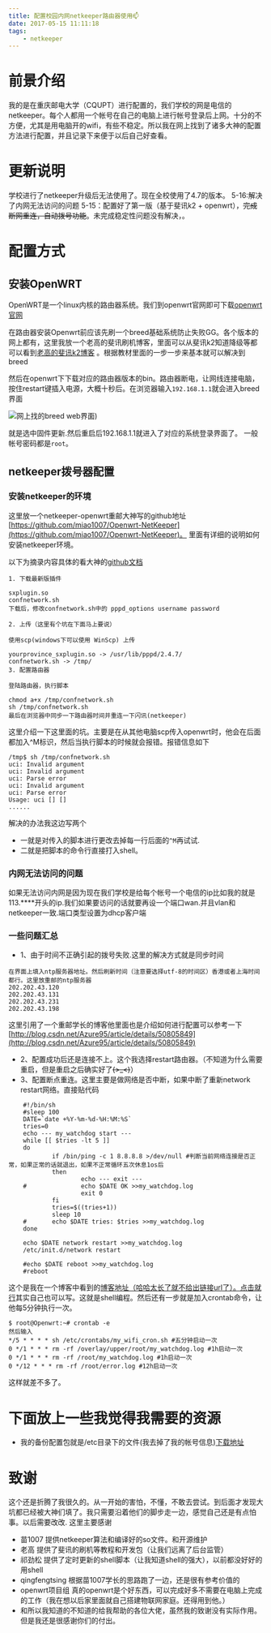 ```yaml
---
title: 配置校园内网netkeeper路由器使用📫
date: 2017-05-15 11:11:18
tags:
	- netkeeper
---
```

# 前景介绍
我的是在重庆邮电大学（CQUPT）进行配置的，我们学校的网是电信的netkeeper。每个人都用一个帐号在自己的电脑上进行帐号登录后上网。十分的不方便，尤其是用电脑开的wifi，有些不稳定。所以我在网上找到了诸多大神的配置方法进行配置，并且记录下来便于以后自己好查看。

# 更新说明
学校进行了netkeeper升级后无法使用了。现在全校使用了4.7的版本。
5-16:解决了内网无法访问的问题
5-15：配置好了第一版（基于斐讯k2 + openwrt），~~完成断网重连，自动拨号功能~~。未完成稳定性问题没有解决，。
<!--more-->
# 配置方式
## 安装OpenWRT
OpenWRT是一个linux内核的路由器系统。我们到openwrt官网即可下载[openwrt官网](https://openwrt.org/)

在路由器安装Openwrt前应该先刷一个breed基础系统防止失败GG。各个版本的网上都有，这里我放一个老高的斐讯刷机博客，里面可以从斐讯k2知道降级等都可以看到[老高的斐讯k2博客](https://blog.phpgao.com/phicomm_k2.html)
。根据教材里面的一步一步来基本就可以解决到breed

然后在openwrt下下载对应的路由器版本的bin。路由器断电，让网线连接电脑，按住restart键插入电源，大概十秒后。在浏览器输入`192.168.1.1`就会进入breed界面

![网上找的breed web界面)](/images/netkeeper/breed_web.png)

就是选中固件更新.然后重启后192.168.1.1就进入了对应的系统登录界面了。
一般帐号密码都是`root`。

## netkeeper拨号器配置
### 安装netkeeper的环境
这里放一个netkeeper-openwrt重邮大神写的github地址[https://github.com/miao1007/Openwrt-NetKeeper](https://github.com/miao1007/Openwrt-NetKeeper)。
里面有详细的说明如何安装netkeeper环境。

以下为摘录内容具体的看大神的[github文档](https://github.com/miao1007/Openwrt-NetKeeper/blob/master/README-CN.md)
```
1. 下载最新版插件

sxplugin.so
confnetwork.sh
下载后，修改confnetwork.sh中的 pppd_options username password

2. 上传（这里有个坑在下面马上要说）

使用scp(windows下可以使用 WinScp) 上传

yourprovince_sxplugin.so -> /usr/lib/pppd/2.4.7/
confnetwork.sh -> /tmp/
3. 配置路由器

登陆路由器，执行脚本

chmod a+x /tmp/confnetwork.sh
sh /tmp/confnetwork.sh
最后在浏览器中同步一下路由器时间并重连一下闪讯(netkeeper)
```
这里介绍一下这里面的坑。主要是在从其他电脑scp传入openwrt时，他会在后面都加入^M标识，然后当执行脚本的时候就会报错。报错信息如下
```
/tmp$ sh /tmp/confnetwork.sh
uci: Invalid argument
uci: Invalid argument
uci: Parse error
uci: Invalid argument
uci: Parse error
Usage: uci [] []
......
```
解决的办法我这边写两个
* 一就是对传入的脚本进行更改去掉每一行后面的`^M`再试试.
* 二就是把脚本的命令行直接打入shell。

### 内网无法访问的问题
如果无法访问内网是因为现在我们学校是给每个帐号一个电信的ip比如我的就是113.****开头的ip.我们如果要访问的话就要再设一个端口wan.并且vlan和netkeeper一致.端口类型设置为dhcp客户端

### 一些问题汇总
* 1、由于时间不正确引起的拨号失败.这里的解决方式就是同步时间
```
在界面上填入ntp服务器地址。然后刷新时间（注意要选择utf-8的时间区）香港或者上海时间都行。这里放重邮的ntp服务器
202.202.43.120
202.202.43.131
202.202.43.231
202.202.43.198
```
这里引用了一个重邮学长的博客他里面也是介绍如何进行配置可以参考一下[http://blog.csdn.net/Azure95/article/details/50805849](http://blog.csdn.net/Azure95/article/details/50805849)
* 2、配置成功后还是连接不上。这个我选择restart路由器。（不知道为什么需要重启，但是重启之后确实好了~~~~(>_<)~~~~）
* 3、配置断点重连。这里主要是做网络是否中断，如果中断了重新network restart网络。直接贴代码


```
	#!/bin/sh
	#sleep 100
	DATE=`date +%Y-%m-%d-%H:%M:%S`
	tries=0
	echo --- my_watchdog start ---
	while [[ $tries -lt 5 ]]
	do
	        if /bin/ping -c 1 8.8.8.8 >/dev/null #判断当前网络连接是否正常，如果正常的话就退出，如果不正常循环五次休息1os后
	        then
	                echo --- exit ---
	#               echo $DATE OK >>my_watchdog.log
	                exit 0
	        fi
	        tries=$((tries+1))
	        sleep 10
	#       echo $DATE tries: $tries >>my_watchdog.log
	done

	echo $DATE network restart >>my_watchdog.log
	/etc/init.d/network restart

	#echo $DATE reboot >>my_watchdog.log
	#reboot
```

这个是我在一个博客中看到的[博客地址（哈哈太长了就不给出链接url了）。点击就行](https://jamesqi.com/%E5%8D%9A%E5%AE%A2/OpenWRT%E8%B7%AF%E7%94%B1%E5%99%A8%E4%B8%AD%E7%9B%91%E6%8E%A7%E7%BD%91%E7%BB%9C%E6%9C%8D%E5%8A%A1%E5%B9%B6%E9%87%8D%E5%90%AF%E7%9A%84%E8%84%9A%E6%9C%AC)其实自己也可以写。这就是shell编程。然后还有一步就是加入crontab命令，让他每5分钟执行一次。

```
$ root@Openwrt:~# crontab -e
然后输入
*/5 * * * * sh /etc/crontabs/my_wifi_cron.sh #五分钟启动一次
0 */1 * * * rm -rf /overlay/upper/root/my_watchdog.log #1h启动一次
0 */1 * * * rm -rf /root/my_watchdog.log #1h启动一次
0 */12 * * * rm -rf /root/error.log #12h启动一次
```

这样就差不多了。
# 下面放上一些我觉得我需要的资源
* 我的备份配置包就是/etc目录下的文件(我去掉了我的帐号信息)[下载地址](../../../../files/netkeeper_package/backup-OpenWrt-2017-05-15.tar.gz)

# 致谢
这个还是折腾了我很久的。从一开始的害怕，不懂，不敢去尝试。到后面才发现大坑都已经被大神们填了。我只需要沿着他们的脚步走一边，感觉自己还是有点怕事。以后需要改改.
这里主要感谢
* 苗1007          提供netkeeper算法和编译好的so文件。和开源维护
* 老高   提供了斐讯的刷机等教程和开发包（让我们远离了后台监管）
* 祁劲松 提供了定时更新的shell脚本（让我知道shell的强大），以前都没好好的用shell
* qingfengtsing 根据苗1007学长的思路跑了一边，还是很有参考价值的
* openwrt项目组  真的openwrt是个好东西，可以完成好多不需要在电脑上完成的工作（我在想以后家里面就自己搭建物联网家庭。还得用到他。）
* 和所以我知道的不知道的给我帮助的各位大佬，虽然我的致谢没有实际作用。但是我还是很感谢你们的付出。
